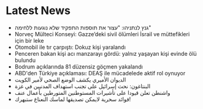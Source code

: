 # Latest News
-  גנץ לנתניהו: "עצור את תוספות התפקיד שלא נוגעות ללחימה"
-  Norveç Mülteci Konseyi: Gazze’deki sivil ölümleri İsrail ve müttefikleri için bir leke
-  Otomobil ile tır çarpıştı: Dokuz kişi yaralandı
-  Penceren bakan kişi acı manzarayı gördü: yalnız yaşayan kişi evinde ölü bulundu
-  Bodrum açıklarında 81 düzensiz göçmen yakalandı
-  ABD'den Türkiye açıklaması: DEAŞ ile mücadelede aktif rol oynuyor
-  الديوان الأميري يكشف الوضع الصحي لأمير الكويت
-  البنتاغون: نحث إسرائيل على تجنب استهداف المدنيين في غزة
-  واشنطن تعلن قيودا على تأشيرات المستوطنين المتورطين بأعمال عنف
-  فوائد سحرية لايمكن تصديقها لماسك النعناع ستبهرك!
